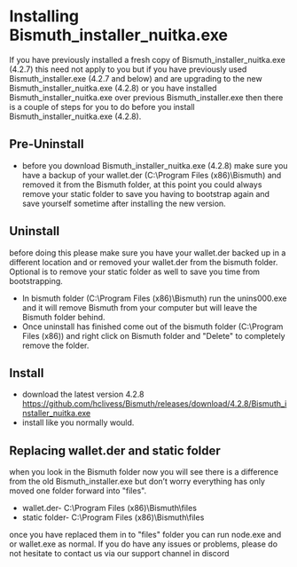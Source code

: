 # Installing Bismuth_installer_nuitka.exe

If you have previously installed a fresh copy of Bismuth_installer_nuitka.exe (4.2.7) this need not apply to you but if you have previously used Bismuth_installer.exe (4.2.7 and below) and are upgrading to the new Bismuth_installer_nuitka.exe (4.2.8) or you have installed Bismuth_installer_nuitka.exe over previous Bismuth_installer.exe then there is a couple of steps for you to do before you install Bismuth_installer_nuitka.exe (4.2.8).

## Pre-Uninstall 
- before you download Bismuth_installer_nuitka.exe (4.2.8) make sure you have a backup of your wallet.der (C:\Program Files (x86)\Bismuth) and removed it from the Bismuth folder, at this point you could always remove your static folder to save you having to bootstrap again and save yourself sometime after installing the new version. 

## Uninstall 
before doing this please make sure you have your wallet.der backed up in a different location and or removed your wallet.der from the bismuth folder. Optional is to remove your static folder as well to save you time from bootstrapping. 
- In bismuth folder (C:\Program Files (x86)\Bismuth) run the unins000.exe and it will remove Bismuth from your computer but will leave the Bismuth folder behind. 
- Once uninstall has finished come out of the bismuth folder (C:\Program Files (x86)) and right click on Bismuth folder and "Delete" to completely remove the folder.

## Install
- download the latest version 4.2.8 
https://github.com/hclivess/Bismuth/releases/download/4.2.8/Bismuth_installer_nuitka.exe 
- install like you normally would. 

## Replacing wallet.der and static folder
when you look in the Bismuth folder now you will see there is a difference from the old Bismuth_installer.exe but don’t worry everything has only moved one folder forward into "files". 
- wallet.der- C:\Program Files (x86)\Bismuth\files
- static folder- C:\Program Files (x86)\Bismuth\files

once you have replaced them in to "files" folder you can run node.exe and or wallet.exe as normal. 
If you do have any issues or problems, please do not hesitate to contact us via our support channel in discord

